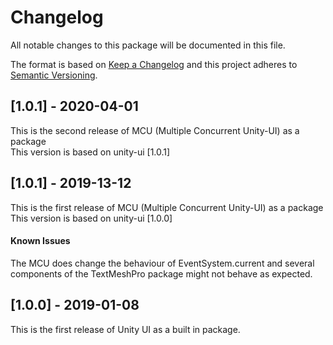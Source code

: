 # Changelog
All notable changes to this package will be documented in this file.

The format is based on [Keep a Changelog](http://keepachangelog.com/en/1.0.0/)
and this project adheres to [Semantic Versioning](http://semver.org/spec/v2.0.0.html).

## [1.0.1] - 2020-04-01
This is the second release of MCU (Multiple Concurrent Unity-UI) as a package  
This version is based on unity-ui [1.0.1]

## [1.0.1] - 2019-13-12
This is the first release of MCU (Multiple Concurrent Unity-UI) as a package  
This version is based on unity-ui [1.0.0]

#### Known Issues
The MCU does change the behaviour of EventSystem.current and several components of the TextMeshPro package might not behave as expected.

## [1.0.0] - 2019-01-08
This is the first release of Unity UI as a built in package.
